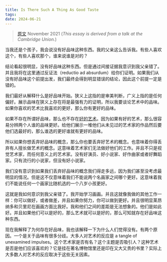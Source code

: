 ```yaml
---
title: Is There Such A Thing As Good Taste
tags: 
date: 2024-06-21
---
```

> [原文](https://www.paulgraham.com/goodtaste.html)
> November 2021
> (*This essay is derived from a talk at the Cambridge Union.*)

当我还是个孩子，我会说没有好品味这种东西。我的父亲这么告诉我。有些人喜欢这个，有些人喜欢那个，谁来说谁是对的？

结论看起很明显，没有好品味这种东西。但是通过间接证据我意识到我父亲错了。并且我将在这里通过反证法（reductio ad absurdum）给你们证明。如果我们从没有好品味这个前提出发，我们最终会得到明显错误的结论，因此这个前提一定是错的。

我们最好从解释什么是好品味开始。狭义上这指的是审美判断，广义上指的是任何偏好。展示品味在狭义上存在将是最强有力的证明，所以我要谈论艺术中的品味。如果你喜欢的艺术比我喜欢的更好，那么你有更好的品味。

如果不存在所谓好品味，那么也不存在[好的艺术](https://www.paulgraham.com/goodart.html)。因为如果有好的艺术，那么很容易分辨两个人谁的品味更好。给他们展示一堆他们从未见过的艺术家的作品然后要他们选最好的，那么谁选的更好谁就有更好的品味。

所以如果你想丢弃好品味的概念，那么你也要丢弃好艺术的概念。也意味着你得丢弃有人擅长做艺术的概念。这意味着艺术家们无法做好他们的工作。并且不只是视觉艺术家，而任何意义上的艺术家。没有好演员、好小说家、好作曲家或者好舞蹈家。只有流行的小说家，但没有好小说家。

我们没有意识到如果我们丢弃好品味的概念我们得走多远，因为我们甚至没考虑最明显的情况。但是这不仅意味着我们不能说两个名画家之间哪个更好。这意味着我们不能说任何一个画家比随机选的一个八岁小孩更好。

这就是我如何意识到我父亲错了。我开始学习画画。并且这就像我做的其他工作一样：你可以做好，或者做差，并且如果你努力，你可以做到更好。并且很明显莱昂纳多和贝里尼在画画方面比我好。我和他们之间的差距是无法想象的。他们是如此好。并且如果他们可以是好的，那么艺术就可以是好的，那么可知就存在好品味这种东西。

现在我解释了为何存在好品味，我也该解释一下为什么人们觉得没有。有两个原因。一个是关于品味有很多分歧。大多人对艺术的反应是 a tangle of unexamined impulses。这个艺术家是否有名？这个主题是否吸引人？这种艺术是否是他们应该喜欢的？它是挂在著名博物馆里还是印在又大又贵的书里？实际上大多数人对艺术的反应取决于这些无关因素。